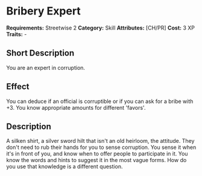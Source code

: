 # Bribery Expert

**Requirements:** Streetwise 2
**Category:** Skill
**Attributes:** [CH/PR]
**Cost:** 3 XP
**Traits:** -


## Short Description
You are an expert in corruption.

## Effect
You can deduce if an official is corruptible or if you can ask for a bribe with +3. You know appropriate amounts for different 'favors'.

## Description
A silken shirt, a silver sword hilt that isn't an old heirloom, the attitude. They don't need to rub their hands for you to sense corruption. You sense it when it's in front of you, and know when to offer people to participate in it. You know the words and hints to suggest it in the most vague forms. How do you use that knowledge is a different question.
